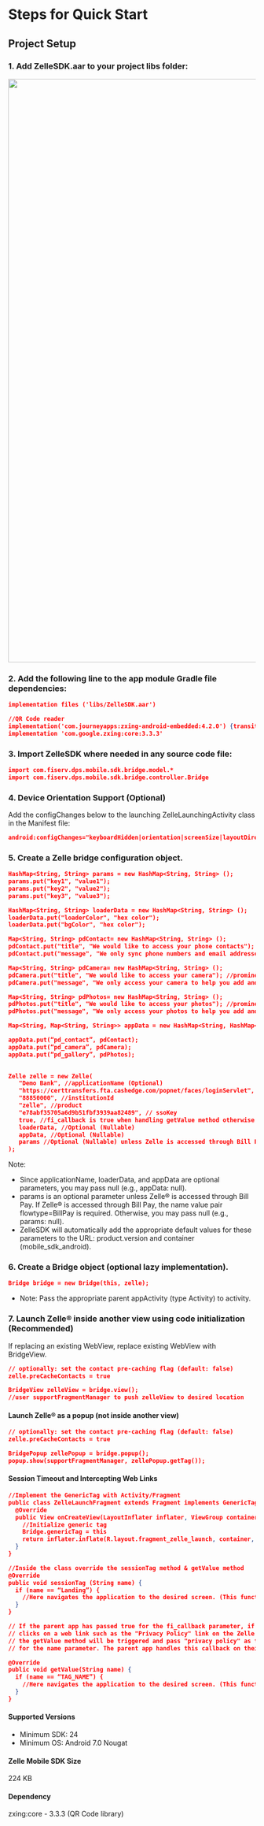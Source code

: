 # Steps for Quick Start

## Project Setup

### 1. Add ZelleSDK.aar to your project libs folder:

<img src="https://github.com/Fiserv/zelle-turnkey-solutions/develop/assets/images/img_lib_folder.png" width="1185">

### 2. Add the following line to the app module Gradle file dependencies:

```json
implementation files ('libs/ZelleSDK.aar')

//QR Code reader
implementation('com.journeyapps:zxing-android-embedded:4.2.0') {transitive = false}
implementation 'com.google.zxing:core:3.3.3' 
```

### 3. Import ZelleSDK where needed in any source code file:

```json
import com.fiserv.dps.mobile.sdk.bridge.model.* 
import com.fiserv.dps.mobile.sdk.bridge.controller.Bridge 
```

### 4. Device Orientation Support (Optional)

Add the configChanges below to the launching ZelleLaunchingActivity class in the Manifest file:

```json
android:configChanges="keyboardHidden|orientation|screenSize|layoutDirection|uiMode" 
```

### 5. Create a Zelle bridge configuration object.

```json
HashMap<String, String> params = new HashMap<String, String> (); 
params.put("key1", "value1"); 
params.put("key2", "value2"); 
params.put("key3", "value3"); 

HashMap<String, String> loaderData = new HashMap<String, String> (); 
loaderData.put("loaderColor", "hex color"); 
loaderData.put("bgColor", "hex color"); 

Map<String, String> pdContact= new HashMap<String, String> (); 
pdContact.put("title", "We would like to access your phone contacts"); //prominent disclosure title 
pdContact.put("message", "We only sync phone numbers and email addresses from your contact list to help you add and pay a new recipient in Zelle®"); //prominent disclosure message 

Map<String, String> pdCamera= new HashMap<String, String> (); 
pdCamera.put("title", "We would like to access your camera"); //prominent disclosure title 
pdCamera.put("message", "We only access your camera to help you add and pay a new recipient in Zelle®"); //prominent disclosure message 

Map<String, String> pdPhotos= new HashMap<String, String> (); 
pdPhotos.put("title", "We would like to access your photos"); //prominent disclosure title 
pdPhotos.put("message", "We only access your photos to help you add and pay a new recipient in Zelle®"); //prominent disclosure message 

Map<String, Map<String, String>> appData = new HashMap<String, HashMap<String, String>> (); 

appData.put(“pd_contact”, pdContact); 
appData.put(“pd_camera”, pdCamera); 
appData.put(“pd_gallery”, pdPhotos); 

 
Zelle zelle = new Zelle( 
   "Demo Bank", //applicationName (Optional) 
   "https://certtransfers.fta.cashedge.com/popnet/faces/loginServlet", //baseURL  
   "88850000", //institutionId 
   "zelle", //product 
   "e78abf35705a6d9b51fbf3939aa82489", // ssoKey 
   true, //fi_callback is true when handling getValue method otherwise false 
   loaderData, //Optional (Nullable) 
   appData, //Optional (Nullable) 
   params //Optional (Nullable) unless Zelle is accessed through Bill Pay 
); 
```

Note: 

- Since applicationName, loaderData, and appData are optional parameters, you may pass null (e.g., appData: null).
- params is an optional parameter unless Zelle® is accessed through Bill Pay. If Zelle® is accessed through Bill Pay, the name value pair flowtype=BillPay is required. Otherwise, you may pass null (e.g., params: null).
- ZelleSDK will automatically add the appropriate default values for these parameters to the URL: product.version and container (mobile_sdk_android).

### 6. Create a Bridge object (optional lazy implementation).

```json
Bridge bridge = new Bridge(this, zelle); 
```

- Note: Pass the appropriate parent appActivity (type Activity) to activity.

### 7. Launch Zelle® inside another view using code initialization (Recommended)

If replacing an existing WebView, replace existing WebView with BridgeView.

```json
// optionally: set the contact pre-caching flag (default: false) 
zelle.preCacheContacts = true

BridgeView zelleView = bridge.view();
//user supportFragmentManager to push zelleView to desired location  
```

#### Launch Zelle® as a popup (not inside another view)

```json
// optionally: set the contact pre-caching flag (default: false) 
zelle.preCacheContacts = true

BridgePopup zellePopup = bridge.popup();
popup.show(supportFragmentManager, zellePopup.getTag());  
```

#### Session Timeout and Intercepting Web Links

```json
//Implement the GenericTag with Activity/Fragment
public class ZelleLaunchFragment extends Fragment implements GenericTag{
  @Override
  public View onCreateView(LayoutInflater inflater, ViewGroup container, Bundle savedInstanceState){
    //Initialize generic tag
    Bridge.genericTag = this
    return inflater.inflate(R.layout.fragment_zelle_launch, container, false)
  }
}

//Inside the class override the sessionTag method & getValue method
@Override
public void sessionTag (String name) {
  if (name == “Landing”) {
    //Here navigates the application to the desired screen. (This function will be triggered after the session expires)  
  }
}

// If the parent app has passed true for the fi_callback parameter, if the user  
// clicks on a web link such as the "Privacy Policy" link on the Zelle UI, then  
// the getValue method will be triggered and pass "privacy policy" as the value  
// for the name parameter. The parent app handles this callback on their side. 

@Override
public void getValue(String name) {
  if (name == “TAG_NAME”) {
    //Here navigates the application to the desired screen. (This function will help to communicate between Zelle UI and parent app)  
  }
}  
```

#### Supported Versions

- Minimum SDK: 24
- Minimum OS: Android 7.0 Nougat

#### Zelle Mobile SDK Size

224 KB

#### Dependency

zxing:core - 3.3.3 (QR Code library) 